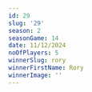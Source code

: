 ```yaml
---
id: 29
slug: '29'
season: 2
seasonGame: 14
date: 11/12/2024
noOfPlayers: 5
winnerSlug: rory
winnerFirstName: Rory
winnerImage: ''
---
```

